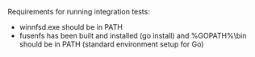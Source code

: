 Requirements for running integration tests:

* winnfsd.exe should be in PATH
* fusenfs has been built and installed (go install) and %GOPATH%\bin should be in PATH (standard environment setup for Go)

